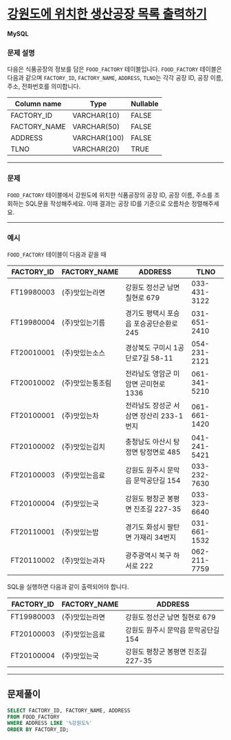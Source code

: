 # [강원도에 위치한 생산공장 목록 출력하기](https://school.programmers.co.kr/learn/courses/30/lessons/131112)

**MySQL**

### **문제 설명**

다음은 식품공장의 정보를 담은 `FOOD_FACTORY` 테이블입니다. `FOOD_FACTORY` 테이블은 다음과 같으며 `FACTORY_ID`, `FACTORY_NAME`, `ADDRESS`, `TLNO`는 각각 공장 ID, 공장 이름, 주소, 전화번호를 의미합니다.

| Column name | Type | Nullable |
| --- | --- | --- |
| FACTORY_ID | VARCHAR(10) | FALSE |
| FACTORY_NAME | VARCHAR(50) | FALSE |
| ADDRESS | VARCHAR(100) | FALSE |
| TLNO | VARCHAR(20) | TRUE |

---

### 문제

`FOOD_FACTORY` 테이블에서 강원도에 위치한 식품공장의 공장 ID, 공장 이름, 주소를 조회하는 SQL문을 작성해주세요. 이때 결과는 공장 ID를 기준으로 오름차순 정렬해주세요.

---

### 예시

`FOOD_FACTORY` 테이블이 다음과 같을 때

| FACTORY_ID | FACTORY_NAME | ADDRESS | TLNO |
| --- | --- | --- | --- |
| FT19980003 | (주)맛있는라면 | 강원도 정선군 남면 칠현로 679 | 033-431-3122 |
| FT19980004 | (주)맛있는기름 | 경기도 평택시 포승읍 포승공단순환로 245 | 031-651-2410 |
| FT20010001 | (주)맛있는소스 | 경상북도 구미시 1공단로7길 58-11 | 054-231-2121 |
| FT20010002 | (주)맛있는통조림 | 전라남도 영암군 미암면 곤미현로 1336 | 061-341-5210 |
| FT20100001 | (주)맛있는차 | 전라남도 장성군 서삼면 장산리 233-1번지 | 061-661-1420 |
| FT20100002 | (주)맛있는김치 | 충청남도 아산시 탕정면 탕정면로 485 | 041-241-5421 |
| FT20100003 | (주)맛있는음료 | 강원도 원주시 문막읍 문막공단길 154 | 033-232-7630 |
| FT20100004 | (주)맛있는국 | 강원도 평창군 봉평면 진조길 227-35 | 033-323-6640 |
| FT20110001 | (주)맛있는밥 | 경기도 화성시 팔탄면 가재리 34번지 | 031-661-1532 |
| FT20110002 | (주)맛있는과자 | 광주광역시 북구 하서로 222 | 062-211-7759 |

SQL을 실행하면 다음과 같이 출력되어야 합니다.

| FACTORY_ID | FACTORY_NAME | ADDRESS |
| --- | --- | --- |
| FT19980003 | (주)맛있는라면 | 강원도 정선군 남면 칠현로 679 |
| FT20100003 | (주)맛있는음료 | 강원도 원주시 문막읍 문막공단길 154 |
| FT20100004 | (주)맛있는국 | 강원도 평창군 봉평면 진조길 227-35 |


---
## 문제풀이
```sql
SELECT FACTORY_ID, FACTORY_NAME, ADDRESS
FROM FOOD_FACTORY
WHERE ADDRESS LIKE '%강원도%'
ORDER BY FACTORY_ID;
```